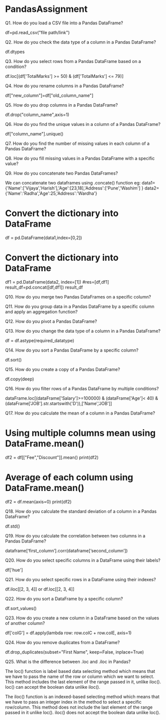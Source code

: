 # PandasAssignment

Q1. How do you load a CSV file into a Pandas DataFrame?

df=pd.read_csv("file path/link")

Q2. How do you check the data type of a column in a Pandas DataFrame?

df.dtypes

Q3. How do you select rows from a Pandas DataFrame based on a condition?

df.loc[(df['TotalMarks'] >= 50) & (df['TotalMarks'] <= 79)]

Q4. How do you rename columns in a Pandas DataFrame?

df["new_column"]=df["old_column_name"]

Q5. How do you drop columns in a Pandas DataFrame?

df.drop("column_name",axis=1)

Q6. How do you find the unique values in a column of a Pandas DataFrame?

df["column_name"].unique()

Q7. How do you find the number of missing values in each column of a Pandas DataFrame?


Q8. How do you fill missing values in a Pandas DataFrame with a specific value?

Q9. How do you concatenate two Pandas DataFrames?

We can concatenate two dataframes using .concate() function 
eg:
data1={'Name':['Vijaya','Harish'],'Age':[23,18],'Address':['Pune','Washim']
      }
data2={'Name':'Radha','Age':25,'Address':'Wardha'}
# Convert the dictionary into DataFrame  
df = pd.DataFrame(data1,index=[0,2])
 
# Convert the dictionary into DataFrame  
df1 = pd.DataFrame(data2, index=[1])
#res=[df,df1]
result_df=pd.concat([df,df1])
result_df     

Q10. How do you merge two Pandas DataFrames on a specific column?


Q11. How do you group data in a Pandas DataFrame by a specific column and apply an aggregation function?

Q12. How do you pivot a Pandas DataFrame?



Q13. How do you change the data type of a column in a Pandas DataFrame?

df = df.astype(required_datatype)

Q14. How do you sort a Pandas DataFrame by a specific column?

df.sort()

Q15. How do you create a copy of a Pandas DataFrame?

df.copy(deep)

Q16. How do you filter rows of a Pandas DataFrame by multiple conditions?

dataFrame.loc[(dataFrame['Salary']>=100000) & (dataFrame['Age']< 40) & (dataFrame['JOB'].str.startswith('D')),['Name','JOB']]

Q17. How do you calculate the mean of a column in a Pandas DataFrame?

# Using multiple columns mean using DataFrame.mean()
df2 = df[["Fee","Discount"]].mean()
print(df2)

# Average of each column using DataFrame.mean()
df2 = df.mean(axis=0)
print(df2)


Q18. How do you calculate the standard deviation of a column in a Pandas DataFrame?

df.std()

Q19. How do you calculate the correlation between two columns in a Pandas DataFrame?

dataframe[‘first_column’].corr(dataframe[‘second_column’])

Q20. How do you select specific columns in a DataFrame using their labels?

df['hue']

Q21. How do you select specific rows in a DataFrame using their indexes?

df.iloc[[2, 3, 4]]
or 
df.loc[[2, 3, 4]]

Q22. How do you sort a DataFrame by a specific column?

df.sort_values()

Q23. How do you create a new column in a DataFrame based on the values of another column?

df['colG'] = df.apply(lambda row: row.colC + row.colE, axis=1)

Q24. How do you remove duplicates from a DataFrame?

df.drop_duplicates(subset="First Name", keep=False, inplace=True)

Q25. What is the difference between .loc and .iloc in Pandas?

The loc() function is label based data selecting method which means that we have to pass the name of the row or column which we want to select. This method includes the last element of the range passed in it, unlike iloc(). loc() can accept the boolean data unlike iloc().

The iloc() function is an indexed-based selecting method which means that we have to pass an integer index in the method to select a specific row/column. This method does not include the last element of the range passed in it unlike loc(). iloc() does not accept the boolean data unlike loc(). 

